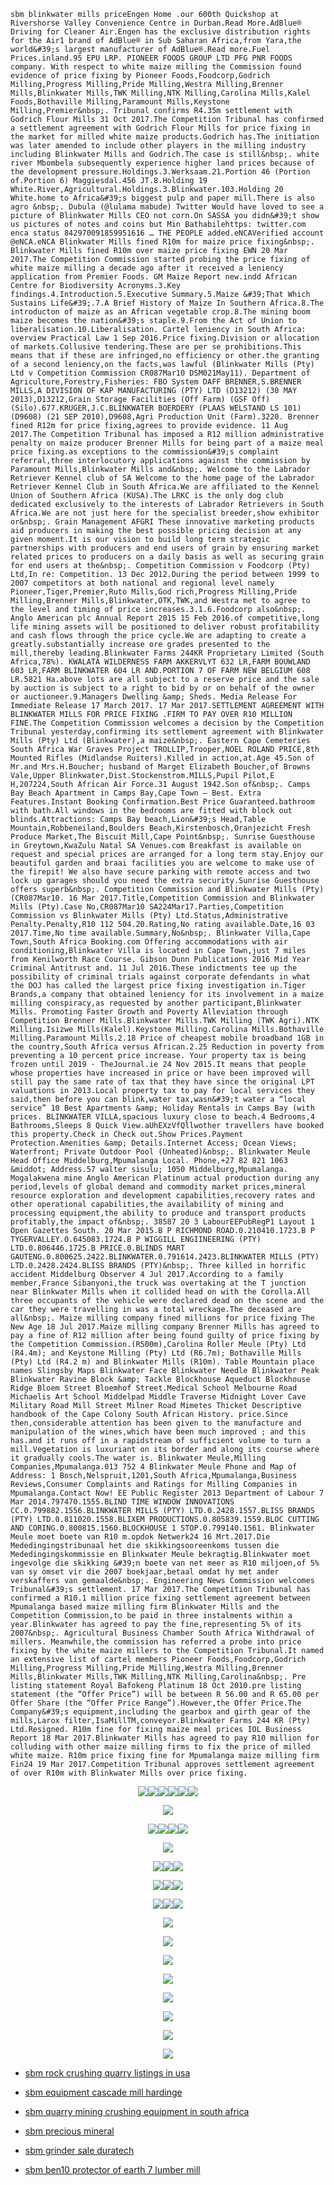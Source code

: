 
```
sbm blinkwater mills priceEngen Home .our 600th Quickshop at Rivershorse Valley Convenience Centre in Durban.Read More.AdBlue® Driving for Cleaner Air.Engen has the exclusive distribution rights for the Air1 brand of AdBlue® in Sub Saharan Africa,from Yara,the world&#39;s largest manufacturer of AdBlue®.Read more.Fuel Prices.inland.95 EPU LRP. PIONEER FOODS GROUP LTD PFG PNR FOODS company. With respect to white maize milling the Commission found evidence of price fixing by Pioneer Foods,Foodcorp,Godrich Milling,Progress Milling,Pride Milling,Westra Milling,Brenner Mills,Blinkwater Mills,TWK Milling,NTK Milling,Carolina Mills,Kalel Foods,Bothaville Milling,Paramount Mills,Keystone Milling,Premier&nbsp;. Tribunal confirms R4.35m settlement with Godrich Flour Mills 31 Oct 2017.The Competition Tribunal has confirmed a settlement agreement with Godrich Flour Mills for price fixing in the market for milled white maize products.Godrich has.The initiation was later amended to include other players in the milling industry including Blinkwater Mills and Godrich.The case is still&nbsp;. white river Mbombela subsequently experience higher land prices because of the development pressure.Holdings.3.Werksaam.21.Portion 46 (Portion of.Portion 6) Maggiesdal.456 JT.8.Holding 19 White.River,Agricultural.Holdings.3.Blinkwater.103.Holding 20 White.home to Africa&#39;s biggest pulp and paper mill.There is also agro &nbsp;. Dubula (@lulama mabude) Twitter Would have loved to see a picture of Blinkwater Mills CEO not corn.On SASSA you didn&#39;t show us pictures of notes and coins but Min Bathabilehttps: twitter.com enca status 842970091859951616 … THE PEOPLE added.eNCAVerified account @eNCA.eNCA Blinkwater Mills fined R10m for maize price fixing&nbsp;. Blinkwater Mills fined R10m over maize price fixing EWN 20 Mar 2017.The Competition Commission started probing the price fixing of white maize milling a decade ago after it received a leniency application from Premier Foods. GM Maize Report new.indd African Centre for Biodiversity Acronyms.3.Key findings.4.Introduction.5.Executive Summary.5.Maize &#39;That Which Sustains Life&#39;.7.A Brief History of Maize In Southern Africa.8.The introducton of maize as an African vegetable crop.8.The mining boom maize becomes the nation&#39;s staple.9.From the Act of Union to liberalisation.10.Liberalisation. Cartel leniency in South Africa: overview Practical Law 1 Sep 2016.Price fixing.Division or allocation of markets.Collusive tendering.These are per se prohibitions.This means that if these are infringed,no efficiency or other.the granting of a second leniency,on the facts,was lawful (Blinkwater Mills (Pty) Ltd v Competition Commission CR087Mar10 DSM021May11). Department of Agriculture,Forestry,Fisheries: FBO System DAFF BRENNER,S.BRENNER MILLS,A DIVISION OF KAP MANUFACTURING (PTY) LTD (D13212) (30 MAY 2013),D13212,Grain Storage Facilities (Off Farm) (GSF Off) (Silo).677.KRUGER,J.C.BLINKWATER BOERDERY (PLAAS WELSTAND LS 101) (D9608) (21 SEP 2010),D9608,Agri Production Unit (Farm).3220. Brenner fined R12m for price fixing,agrees to provide evidence. 11 Aug 2017.The Competition Tribunal has imposed a R12 million administrative penalty on maize producer Brenner Mills for being part of a maize meal price fixing.as exceptions to the commission&#39;s complaint referral,three interlocutory applications against the commission by Paramount Mills,Blinkwater Mills and&nbsp;. Welcome to the Labrador Retriever Kennel club of SA Welcome to the home page of the Labrador Retriever Kennel Club in South Africa.We are affiliated to the Kennel Union of Southern Africa (KUSA).The LRKC is the only dog club dedicated exclusively to the interests of Labrador Retrievers in South Africa.We are not just here for the specialist breeder,show exhibitor or&nbsp;. Grain Management AFGRI These innovative marketing products aid producers in making the best possible pricing decision at any given moment.It is our vision to build long term strategic partnerships with producers and end users of grain by ensuring market related prices to producers on a daily basis as well as securing grain for end users at the&nbsp;. Competition Commission v Foodcorp (Pty) Ltd,In re: Competition. 13 Dec 2012.During the period between 1999 to 2007 competitors at both national and regional level namely Pioneer,Tiger,Premier,Ruto Mills,God rich,Progress Milling,Pride Milling,Brenner Mills,Blinkwater,OTK,TWK,and Westra met to agree to the level and timing of price increases.3.1.6.Foodcorp also&nbsp;. Anglo American plc Annual Report 2015 15 Feb 2016.of competitive,long life mining assets will be positioned to deliver robust profitability and cash flows through the price cycle.We are adapting to create a greatly.substantially increase ore grades presented to the mill,thereby leading.Blinkwater Farms 244KR Proprietary Limited (South Africa,78%). KWALATA WILDERNESS FARM AKKERVLYT 632 LR,FARM BOUWLAND 603 LR,FARM BLINKWATER 604 LR AND.PORTION 7 OF FARM NEW BELGIUM 608 LR.5821 Ha.above lots are all subject to a reserve price and the sale by auction is subject to a right to bid by or on behalf of the owner or auctioneer.9.Managers Dwelling &amp; Sheds. Media Release For Immediate Release 17 March 2017. 17 Mar 2017.SETTLEMENT AGREEMENT WITH BLINKWATER MILLS FOR PRICE FIXING .FIRM TO PAY OVER R10 MILLION FINE.The Competition Commission welcomes a decision by the Competition Tribunal yesterday,confirming its settlement agreement with Blinkwater Mills (Pty) Ltd (Blinkwater),a maize&nbsp;. Eastern Cape Cemeteries South Africa War Graves Project TROLLIP,Trooper,NOEL ROLAND PRICE,8th Mounted Rifles (Midlandse Ruiters).Killed in action,at.Age 45.Son of Mr.and Mrs.H.Boucher; husband of Marget Elizabeth Boucher,of Browns Vale,Upper Blinkwater,Dist.Stockenstrom.MILLS,Pupil Pilot,E H,207224,South African Air Force.31 August 1942.Son of&nbsp;. Camps Bay Beach Apartment in Camps Bay,Cape Town — Best. Extra Features.Instant Booking Confirmation.Best Price Guaranteed.bathroom with bath.All windows in the bedrooms are fitted with block out blinds.Attractions: Camps Bay beach,Lion&#39;s Head,Table Mountain,Robbeneiland,Boulders Beach,Kirstenbosch,Oranjezicht Fresh Produce Market,The Biscuit Mill,Cape Point&nbsp;. Sunrise Guesthouse in Greytown,KwaZulu Natal SA Venues.com Breakfast is available on request and special prices are arranged for a long term stay.Enjoy our beautiful garden and braai facilities you are welcome to make use of the firepit! We also have secure parking with remote access and two lock up garages should you need the extra security.Sunrise Guesthouse offers superb&nbsp;. Competition Commission and Blinkwater Mills (Pty) (CR087Mar10. 16 Mar 2017.Title,Competition Commission and Blinkwater Mills (Pty).Case No,CR087Mar10 SA224Mar17.Parties,Competition Commission vs Blinkwater Mills (Pty) Ltd.Status,Administrative Penalty.Penalty,R10 112 504.20.Rating,No rating available.Date,16 03 2017.Time,No time available.Summary,No&nbsp;. Blinkwater Villa,Cape Town,South Africa Booking.com Offering accommodations with air conditioning,Blinkwater Villa is located in Cape Town,just 7 miles from Kenilworth Race Course. Gibson Dunn Publications 2016 Mid Year Criminal Antitrust and. 11 Jul 2016.These indictments tee up the possibility of criminal trials against corporate defendants in what the DOJ has called the largest price fixing investigation in.Tiger Brands,a company that obtained leniency for its involvement in a maize milling conspiracy,as requested by another participant,Blinkwater Mills. Promoting Faster Growth and Poverty Alleviation through Competition Brenner Mills.Blinkwater Mills.TWK Milling (TWK Agri).NTK Milling.Isizwe Mills(Kalel).Keystone Milling.Carolina Mills.Bothaville Milling.Paramount Mills.2.18 Price of cheapest mobile broadband 1GB in the country,South Africa versus African.2.25 Reduction in poverty from preventing a 10 percent price increase. Your property tax is being frozen until 2019 · TheJournal.ie 24 Nov 2015.It means that people whose properties have increased in price or have been improved will still pay the same rate of tax that they have since the original LPT valuations in 2013.Local property tax to pay for local services they said,then before you can blink,water tax,wasn&#39;t water a “local service” 10 Best Apartments &amp; Holiday Rentals in Camps Bay (with prices. BLINKWATER VILLA,spacious luxury close to beach.4 Bedrooms,4 Bathrooms,Sleeps 8 Quick View.aUhEXzVfQllwother travellers have booked this property.Check in Check out.Show Prices.Payment Protection.Amenities &amp; Details.Internet Access; Ocean Views; Waterfront; Private Outdoor Pool (Unheated)&nbsp;. Blinkwater Meule Head Office Middelburg,Mpumalanga Local. Phone,+27 82 821 1063 &middot; Address.57 walter sisulu; 1050 Middelburg,Mpumalanga. Mogalakwena mine Anglo American Platinum actual production during any period,levels of global demand and commodity market prices,mineral resource exploration and development capabilities,recovery rates and other operational capabilities,the availability of mining and processing equipment,the ability to produce and transport products profitably,the impact of&nbsp;. 38587 20 3 LabourEEPubRegP1 Layout 1 Open Gazettes South. 20 Mar 2015.B P RICHMOND ROAD.0.210410.1723.B P TYGERVALLEY.0.645083.1724.B P WIGGILL ENGIINEERING (PTY) LTD.0.806446.1725.B PRICE.0.BLINDS MART GAUTENG.0.800625.2422.BLINKWATER.0.791614.2423.BLINKWATER MILLS (PTY) LTD.0.2428.2424.BLISS BRANDS (PTY)&nbsp;. Three killed in horrific accident Middelburg Observer 4 Jul 2017.According to a family member,France Sibanyoni,the truck was overtaking at the T junction near Blinkwater Mills when it collided head on with the Corolla.All three occupants of the vehicle were declared dead on the scene and the car they were travelling in was a total wreckage.The deceased are all&nbsp;. Maize milling company fined millions for price fixing The New Age 18 Jul 2017.Maize milling company Brenner Mills has agreed to pay a fine of R12 million after being found guilty of price fixing by the Competition Commission.(R500m),Carolina Roller Meule (Pty) Ltd (R4.4m); and Keystone Milling (Pty) Ltd (R6.7m); Bothaville Mills (Pty) Ltd (R4.2 m) and Blinkwater Mills (R10m). Table Mountain place names Slingsby Maps Blinkwater Face Blinkwater Needle Blinkwater Peak Blinkwater Ravine Block &amp; Tackle Blockhouse Aqueduct Blockhouse Ridge Bloem Street Bloemhof Street.Medical School Melbourne Road Michaelis Art School Middelpad Middle Traverse Midnight Lover Cave Military Road Mill Street Milner Road Mimetes Thicket Descriptive handbook of the Cape Colony South African History. price.Since then,considerable attention has been given to the manufacture and manipulation of the wines,which have been much improved ; and this has.and it runs off in a rapidstream of sufficient volume to turn a mill.Vegetation is luxuriant on its border and along its course where it gradually cools.The water is. Blinkwater Meule,Milling Companies,Mpumalanga.013 752 4 Blinkwater Meule Phone and Map of Address: 1 Bosch,Nelspruit,1201,South Africa,Mpumalanga,Business Reviews,Consumer Complaints and Ratings for Milling Companies in Mpumalanga.Contact Now! EE Public Register 2013 Department of Labour 7 Mar 2014.797470.1555.BLIND TIME WINDOW INNOVATIONS CC.0.799882.1556.BLINKWATER MILLS (PTY) LTD.0.2428.1557.BLISS BRANDS (PTY) LTD.0.811020.1558.BLIXEM PRODUCTIONS.0.805839.1559.BLOC CUTTING AND CORING.0.800815.1560.BLOCKHOUSE 1 STOP.0.799140.1561. Blinkwater Meule moet boete van R10 m.opdok Netwerk24 16 Mrt.2017.Die Mededingingstribunaal het die skikkingsooreenkoms tussen die Mededingingskommissie en Blinkwater Meule bekragtig.Blinkwater moet ingevolge die skikking &#39;n boete van net meer as R10 miljoen,of 5% van sy omset vir die 2007 boekjaar,betaal omdat hy met ander verskaffers van gemaalde&nbsp;. Engineering News Commission welcomes Tribunal&#39;s settlement. 17 Mar 2017.The Competition Tribunal has confirmed a R10.1 million price fixing settlement agreement between Mpumalanga based maize milling firm Blinkwater Mills and the Competition Commission,to be paid in three instalments within a year.Blinkwater has agreed to pay the fine,representing 5% of its 2007&nbsp;. Agricultural Business Chamber South Africa Withdrawal of millers. Meanwhile,the commission has referred a probe into price fixing by the white maize millers to the Competition Tribunal.It named an extensive list of cartel members Pioneer Foods,Foodcorp,Godrich Milling,Progress Milling,Pride Milling,Westra Milling,Brenner Mills,Blinkwater Mills,TWK Milling,NTK Milling,Carolina&nbsp;. Pre listing statement Royal Bafokeng Platinum 18 Oct 2010.pre listing statement (the “Offer Price”) will be between R 56.00 and R 65.00 per Offer Share (the “Offer Price Range”).However,the Offer Price.The Company&#39;s equipment,including the gearbox and girth gear of the mills,Larox filter,IsaMillTM,conveyor.Blinkwater Farms 244 KR (Pty) Ltd.Resigned. R10m fine for fixing maize meal prices IOL Business Report 18 Mar 2017.Blinkwater Mills has agreed to pay R10 million for colluding with other maize milling firms to fix the price of milled white maize. R10m price fixing fine for Mpumalanga maize milling firm Fin24 19 Mar 2017.Competition Tribunal approves settlement agreement of over R10m with Blinkwater Mills over price fixing. 
```

<div align="center">
  
<a rel="nofollow" href="https://m.shibang-china.com?f=github&k=sbm+blinkwater+mills+price"><img src="https://static.shibang-china.com/en/l.png"></a><img src="https://static.shibang-china.com/en/hw.png"><a rel="nofollow" href="https://m.shibang-china.com/product/?f=github&k=sbm+blinkwater+mills+price"><img src="https://static.shibang-china.com/en/p.png"></a><a rel="nofollow" href="https://m.shibang-china.com/cases/?f=github&k=sbm+blinkwater+mills+price"><img src="https://static.shibang-china.com/en/c.png"></a><a rel="nofollow" href="https://m.shibang-china.com/news/?f=github&k=sbm+blinkwater+mills+price"><img src="https://static.shibang-china.com/en/n.png"></a><a rel="nofollow" href="https://m.shibang-china.com?f=github&k=sbm+blinkwater+mills+price"><img src="https://static.shibang-china.com/en/m.png"></a>

<a rel="nofollow" href="https://m.shibang-china.com/product/?f=github&k=sbm+blinkwater+mills+price"><img src="https://static.shibang-china.com/en/b.jpg"></a>
  
<a rel="nofollow" href="https://m.shibang-china.com/solution-aggregate.html?f=github&k=sbm+blinkwater+mills+price"><img src="https://static.shibang-china.com/en/a.jpg"></a><a rel="nofollow" href="https://m.shibang-china.com/solution-mine.html?f=github&k=sbm+blinkwater+mills+price"><img src="https://static.shibang-china.com/en/m.jpg"></a><a rel="nofollow" href="https://m.shibang-china.com/solution-mill.html?f=github&k=sbm+blinkwater+mills+price"><img src="https://static.shibang-china.com/en/g.jpg"></a><a rel="nofollow" href="https://m.shibang-china.com/solution-epc.html?f=github&k=sbm+blinkwater+mills+price"><img src="https://static.shibang-china.com/en/e.jpg"></a>

<a rel="nofollow" href="https://m.shibang-china.com/product/?f=github&k=sbm+blinkwater+mills+price"><img src="https://static.shibang-china.com/en/a-p.png"></a>

<a rel="nofollow" href="https://m.shibang-china.com/product/crusher/c6x.html?f=github&k=sbm+blinkwater+mills+price"><img src="https://static.shibang-china.com/en/j.jpg"></a><a rel="nofollow" href="https://m.shibang-china.com/product/crusher/ci5x.html?f=github&k=sbm+blinkwater+mills+price"><img src="https://static.shibang-china.com/en/i.jpg"></a><a rel="nofollow" href="https://m.shibang-china.com/product/crusher/hst.html?f=github&k=sbm+blinkwater+mills+price"><img src="https://static.shibang-china.com/en/c.jpg"></a>

<a rel="nofollow" href="https://m.shibang-china.com/product/mill/mtw.html?f=github&k=sbm+blinkwater+mills+price"><img src="https://static.shibang-china.com/en/mtw.jpg"></a><a rel="nofollow" href="https://m.shibang-china.com/product/mill/scm.html?f=github&k=sbm+blinkwater+mills+price"><img src="https://static.shibang-china.com/en/scm.jpg"></a><a rel="nofollow" href="https://m.shibang-china.com/product/mill/lm.html?f=github&k=sbm+blinkwater+mills+price"><img src="https://static.shibang-china.com/en/lm.jpg"></a>

<a rel="nofollow" href="https://m.shibang-china.com/product/sand/vsi6x.html?f=github&k=sbm+blinkwater+mills+price"><img src="https://static.shibang-china.com/en/6x.jpg"></a><a rel="nofollow" href="https://m.shibang-china.com/product/sand/vu.html?f=github&k=sbm+blinkwater+mills+price"><img src="https://static.shibang-china.com/en/vu.jpg"></a><a rel="nofollow" href="https://m.shibang-china.com/product/mobile/klun.html?f=github&k=sbm+blinkwater+mills+price"><img src="https://static.shibang-china.com/en/k.jpg"></a>

<a rel="nofollow" href="https://m.shibang-china.com/cases/?f=github&k=sbm+blinkwater+mills+price"><img src="https://static.shibang-china.com/en/case.png"></a>

<a rel="nofollow" href="https://m.shibang-china.com/cases/aggregate/202.html?f=github&k=sbm+blinkwater+mills+price"><img src="https://static.shibang-china.com/en/c-1.jpg"></a>

<a rel="nofollow" href="https://m.shibang-china.com/cases/aggregate/203.html?f=github&k=sbm+blinkwater+mills+price"><img src="https://static.shibang-china.com/en/c-2.jpg"></a>

<a rel="nofollow" href="https://m.shibang-china.com/cases/mill/123.html?f=github&k=sbm+blinkwater+mills+price"><img src="https://static.shibang-china.com/en/c-3.jpg"></a>

<a rel="nofollow" href="https://m.shibang-china.com/contact_us.html?f=github&k=sbm+blinkwater+mills+price"><img src="https://static.shibang-china.com/en/contact.png"></a>

<a rel="nofollow" href="https://swt.shibang-china.com/?f=github&k=sbm+blinkwater+mills+price"><img src="https://static.shibang-china.com/en/chat.png"></a>

<a rel="nofollow" href="https://whatsapp.shibangsoft.com/WhatsApp.php?f=github&k=sbm+blinkwater+mills+price"><img src="https://static.shibang-china.com/en/whatsapp.png"></a>

<a rel="nofollow" href="https://m.shibang-china.com/?f=github&k=sbm+blinkwater+mills+price"><img src="https://static.shibang-china.com/en/website.png"></a>

</div>


* [sbm rock crushing quarry listings in usa](sbm%20rock%20crushing%20quarry%20listings%20in%20usa.md)

* [sbm equipment cascade mill hardinge](sbm%20equipment%20cascade%20mill%20hardinge.md)

* [sbm quarry mining crushing equipment in south africa](sbm%20quarry%20mining%20crushing%20equipment%20in%20south%20africa.md)

* [sbm precious mineral](sbm%20precious%20mineral.md)

* [sbm grinder sale duratech](sbm%20grinder%20sale%20duratech.md)

* [sbm ben10 protector of earth 7 lumber mill](sbm%20ben10%20protector%20of%20earth%207%20lumber%20mill.md)